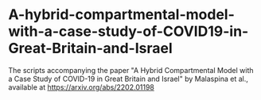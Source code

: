 # A-hybrid-compartmental-model-with-a-case-study-of-COVID19-in-Great-Britain-and-Israel
The scripts accompanying the paper "A Hybrid Compartmental Model with a Case Study of COVID-19 in Great Britain and Israel" by Malaspina et al., available at https://arxiv.org/abs/2202.01198
